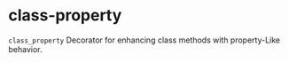 # class-property

`class_property` Decorator for enhancing class methods with property-Like behavior.

